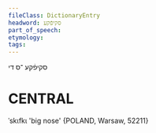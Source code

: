 ```yaml
---
fileClass: DictionaryEntry
headword: סקיפֿקע
part_of_speech: 
etymology: 
tags: 
---
```

סקיפֿקע
־ס
די

CENTRAL
========

ˈskɩfkɩ 'big nose' {POLAND, Warsaw, 52211}